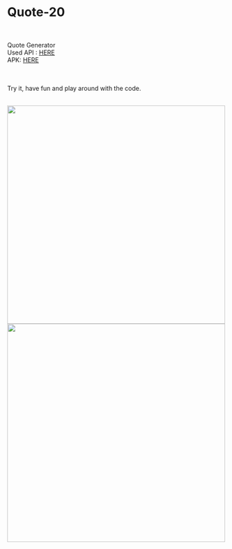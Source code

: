 # Quote-20
<br/>

Quote Generator
<br/>
Used API : [HERE](https://forismatic.com/en/api/)
<br/>
APK: [HERE](https://drive.google.com/open?id=1-AZKNpG1mBTKUSzKfsbZGWr5KTnU-Aw-)<br/>

<br/><br/>
Try it, have fun and play around with the code.<br/><br/>

<img src="https://user-images.githubusercontent.com/57795657/75619842-ada2db80-5b89-11ea-9328-fe16b012ca0a.png" width="500" height = "500">
<br/>
<img src="https://user-images.githubusercontent.com/57795657/75619863-05d9dd80-5b8a-11ea-9f7e-1ae134c81f59.png" width="500" height = "500">
<br/>

